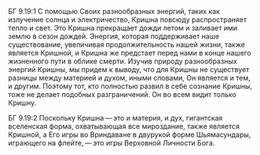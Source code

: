 БГ 9.19:1	С помощью Своих разнообразных энергий, таких как излучение солнца и электричество, Кришна повсюду распространяет тепло и свет. Это Кришна прекращает дожди летом и заливает ими землю в сезон дождей. Энергия, которая поддерживает наше существование, увеличивая продолжительность нашей жизни, также является Кришной, и Кришна же предстает перед нами в конце нашего жизненного пути в облике смерти. Изучив природу разнообразных энергий Кришны, мы придем к выводу, что для Кришны не существует разницы между материей и духом, иными словами, Он является и тем, и другим. Поэтому тот, кто полностью развил в себе сознание Кришны, тоже не делает подобных разграничений. Он во всем видит только Кришну.

БГ 9.19:2	Поскольку Кришна — это и материя, и дух, гигантская вселенская форма, охватывающая все мироздание, также является Кришной, а Его игры во Вриндаване в двурукой форме Шьямасундары, играющего на флейте, — это игры Верховной Личности Бога.